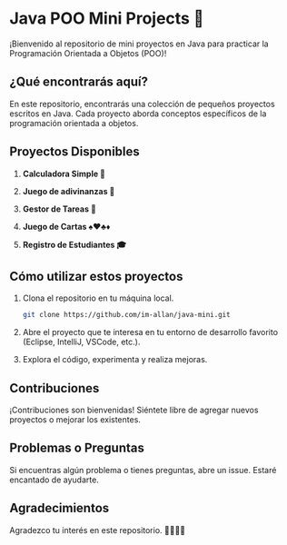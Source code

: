 # Java POO Mini Projects 🚀

¡Bienvenido al repositorio de mini proyectos en Java para practicar la Programación Orientada a Objetos (POO)!

## ¿Qué encontrarás aquí?

En este repositorio, encontrarás una colección de pequeños proyectos escritos en Java. Cada proyecto aborda conceptos específicos de la programación orientada a objetos.
## Proyectos Disponibles

1. **Calculadora Simple 🧮**

2. **Juego de adivinanzas 🤔**

3. **Gestor de Tareas 📅**

4. **Juego de Cartas ♠️♥️♣️♦️**

5. **Registro de Estudiantes 🎓**

## Cómo utilizar estos proyectos

1. Clona el repositorio en tu máquina local.
    ```bash
    git clone https://github.com/im-allan/java-mini.git
    ```

2. Abre el proyecto que te interesa en tu entorno de desarrollo favorito (Eclipse, IntelliJ, VSCode, etc.).

3. Explora el código, experimenta y realiza mejoras.

## Contribuciones

¡Contribuciones son bienvenidas! Siéntete libre de agregar nuevos proyectos o mejorar los existentes.

## Problemas o Preguntas

Si encuentras algún problema o tienes preguntas, abre un issue. Estaré encantado de ayudarte.

## Agradecimientos

Agradezco tu interés en este repositorio. 👩‍💻👨‍💻
